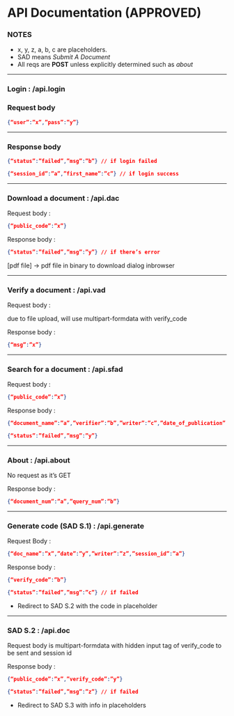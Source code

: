 ﻿# API Documentation (APPROVED)

### **NOTES**

- x, y, z, a, b, c are placeholders.
- SAD means _Submit A Document_
- All reqs are **POST** unless explicitly determined such as _about_

---

### **Login : /api.login**

### **Request body**

```json
{“user”:”x”,”pass”:”y”}
```

---

### **Response body**

```json
{“status”:”failed”,”msg”:”b”} // if login failed
```

```json
{“session_id”:”a”,”first_name”:”c”} // if login success
```

---

### **Download a document : /api.dac**

Request body :

```json
{“public_code”:”x”}
```

Response body :

```json
{“status”:”failed”,”msg”:”y”} // if there’s error
```

[pdf file] → pdf file in binary to download dialog inbrowser

---

### **Verify a document : /api.vad**

Request body :

due to file upload, will use multipart-formdata with verify_code

Response body :

```json
{“msg”:”x”}
```

---

### **Search for a document : /api.sfad**

Request body :

```json
{“public_code”:”x”}
```

Response body :

```json
{“document_name”:”a”,”verifier”:”b”,”writer”:”c”,”date_of_publication”:”d”}
```

```json
{“status”:”failed”,”msg”:”y”}
```

---

### **About : /api.about**

No request as it’s GET

Response body :

```json
{“document_num”:”a”,”query_num”:”b”}
```

---

### **Generate code (SAD S.1) : /api.generate**

Request Body :

```json
{“doc_name”:”x”,”date”:”y”,”writer”:”z”,”session_id”:”a”}
```

Response body :

```json
{“verify_code”:”b”}
```

```json
{“status”:”failed”,”msg”:”c”} // if failed
```

- Redirect to SAD S.2 with the code in placeholder

---

### **SAD S.2 : /api.doc**

Request body is multipart-formdata with hidden input tag of verify_code to be sent and session id

Response body :

```json
{“public_code”:”x”,”verify_code”:”y”}
```

```json
{“status”:”failed”,”msg”:”z”} // if failed
```

- Redirect to SAD S.3 with info in placeholders
